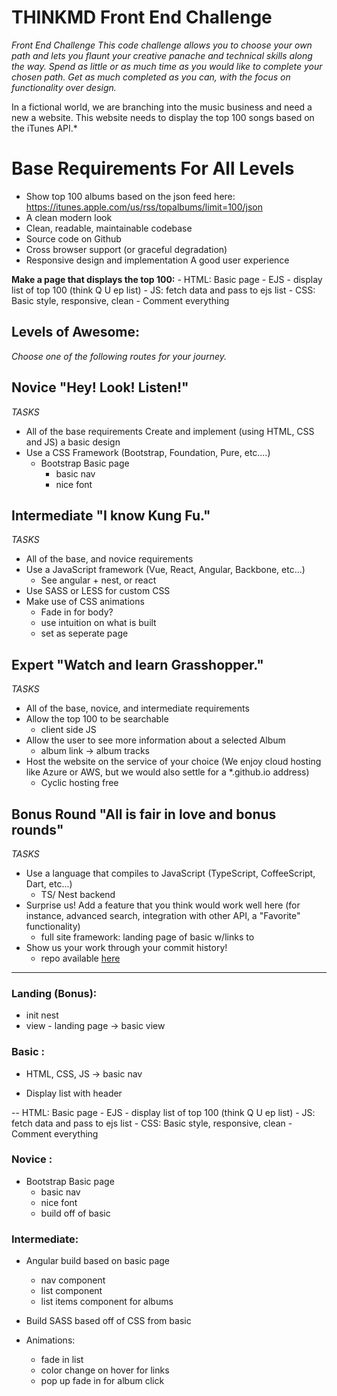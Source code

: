 # **THINKMD Front End Challenge**
*Front End Challenge This code challenge allows you to choose your own path and lets you flaunt your creative panache and technical skills along the way. Spend as little or as much time as you would like to complete your chosen path. Get as much completed as you can, with the focus on functionality over design.*

In a fictional world, we are branching into the music business and need a new a website. This website needs to display the top 100 songs based on the iTunes API.*

# **Base Requirements For All Levels**
- Show top 100 albums based on the json feed here: https://itunes.apple.com/us/rss/topalbums/limit=100/json 
- A clean modern look 
- Clean, readable, maintainable codebase 
- Source code on Github 
- Cross browser support (or graceful degradation) 
- Responsive design and implementation A good user experience 

**Make a page that displays the top 100:**
    - HTML: Basic page - EJS - display list of top 100 (think Q U ep list)
    - JS: fetch data and pass to ejs list
    - CSS: Basic style, responsive, clean 
    - Comment everything

## Levels of Awesome:


*Choose one of the following routes for your journey.*

## **Novice "Hey! Look! Listen!"**
*TASKS*

- All of the base requirements Create and implement (using HTML, CSS and JS) a basic design 
- Use a CSS Framework (Bootstrap, Foundation, Pure, etc.…)
    - Bootstrap Basic page
        - basic nav
        - nice font

## **Intermediate "I know Kung Fu."**
*TASKS*

- All of the base, and novice requirements 
- Use a JavaScript framework (Vue, React, Angular, Backbone, etc...) 
    - See angular + nest, or react
- Use SASS or LESS for custom CSS 
- Make use of CSS animations
    - Fade in for body? 
    - use intuition on what is built
    - set as seperate page

## **Expert "Watch and learn Grasshopper."**
*TASKS*

- All of the base, novice, and intermediate requirements 
- Allow the top 100 to be searchable 
    - client side JS 
- Allow the user to see more information about a selected Album 
    - album link -> album tracks 
- Host the website on the service of your choice (We enjoy cloud hosting like Azure or AWS, but we would also settle for a *.github.io address)
    - Cyclic hosting free

## **Bonus Round "All is fair in love and bonus rounds"**
*TASKS*

- Use a language that compiles to JavaScript (TypeScript, CoffeeScript, Dart, etc...) 
    - TS/ Nest backend
- Surprise us! Add a feature that you think would work well here (for instance, advanced search, integration with other API, a "Favorite" functionality) 
    - full site framework: landing page of basic w/links to 
- Show us your work through your commit history!
    - repo available [here](https://github.com/bumpylumps/top-100-thinkMD)



---
### Landing (Bonus): 
- init nest
- view - landing page -> basic view


### Basic : 
- HTML, CSS, JS ->  basic nav

- Display list with header

 -- HTML: Basic page - EJS - display list of top 100 (think Q U ep list)
    - JS: fetch data and pass to ejs list
    - CSS: Basic style, responsive, clean 
    - Comment everything

### Novice :
-  Bootstrap Basic page
    - basic nav
    - nice font
    - build off of basic 

### Intermediate: 
- Angular build based on basic page
    -  nav component
    -  list component
    -  list items component for albums

- Build SASS based off of CSS from basic
- Animations: 
    - fade in list
    - color change on hover for links
    - pop up fade in for album click
